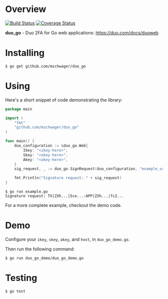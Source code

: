 # Overview

[![Build Status](https://travis-ci.org/mschwager/duo_go.svg?branch=master)](https://travis-ci.org/mschwager/duo_go)
[![Coverage Status](https://coveralls.io/repos/github/mschwager/duo_go/badge.svg?branch=master)](https://coveralls.io/github/mschwager/duo_go?branch=master)

**duo_go** - Duo 2FA for Go web applications: https://duo.com/docs/duoweb

# Installing

```
$ go get github.com/mschwager/duo_go
```

# Using

Here's a short snippet of code demonstrating the library:

```go
package main

import (
    "fmt"
    "github.com/mschwager/duo_go"
)

func main() {
    duo_configuration := &duo_go.Web{
        Ikey: "<ikey-here>",
        Skey: "<skey-here>",
        Akey: "<akey-here>",
    }
    sig_request, _ := duo_go.SignRequest(duo_configuration, "example_username")

    fmt.Println("Signature request: " + sig_request)
}
```

```
$ go run example.go
Signature request: TX|ZXh...|5ce...:APP|ZXh...|fc2...
```

For a more complete example, checkout the demo code.

# Demo

Configure your `ikey`, `skey`, `akey`, and `host`, in `duo_go_demo.go`.

Then run the following command:

```
$ go run duo_go_demo/duo_go_demo.go
```

# Testing

```
$ go test
```
